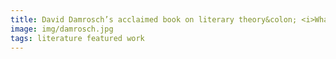 ```yaml
---
title: David Damrosch’s acclaimed book on literary theory&colon; <i>What Is World Literature?</i>
image: img/damrosch.jpg
tags: literature featured work 
---
```

